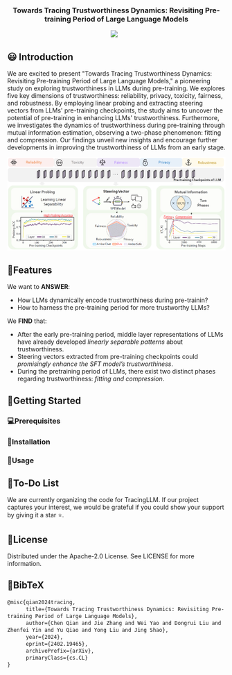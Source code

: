 <!-- <p align="center">
  <img src="assets/logo.png"  height=120>
</p> -->


### <div align="center">Towards Tracing Trustworthiness Dynamics: Revisiting Pre-training Period of Large Language Models<div> 

<div align="center">
<a href="https://arxiv.org/abs/2402.19465"><img src="https://img.shields.io/static/v1?label=Paper&message=Arxiv:TracingLLM&color=red&logo=arxiv"></a> &ensp;
</div>



## 😃 Introduction
We are excited to present "Towards Tracing Trustworthiness Dynamics: Revisiting Pre-training Period of Large Language Models," a pioneering study on exploring trustworthiness in LLMs during pre-training. 
We explores five key dimensions of trustworthiness: reliability, privacy, toxicity, fairness, and robustness. 
By employing linear probing and extracting steering vectors from LLMs' pre-training checkpoints, the study aims to uncover the potential of pre-training in enhancing LLMs' trustworthiness. Furthermore, we investigates the dynamics of trustworthiness during pre-training through mutual information estimation, observing a two-phase phenomenon: fitting and compression. 
Our findings unveil new insights and encourage further developments in improving the trustworthiness of LLMs from an early stage.


![Overview Diagram](assets/overview.png)



##  🚩Features

We want to **ANSWER**: 

- How LLMs dynamically encode trustworthiness during pre-trainin?
- How to harness the pre-training period for more trustworthy LLMs?

We **FIND** that:

- After the early pre-training period, middle layer representations of LLMs have already developed *linearly separable patterns* about trustworthiness.
- Steering vectors extracted from pre-training checkpoints could *promisingly enhance the SFT model’s trustworthiness*.
- During the pretraining period of LLMs, there exist two distinct phases regarding trustworthiness: *fitting and compression*.

## 🚀Getting Started

### 💻Prerequisites

### 🔧Installation

### 🌟Usage

## 💪To-Do List
We are currently organizing the code for TracingLLM. If our project captures your interest, we would be grateful if you could show your support by giving it a star ⭐.

## 📝License
Distributed under the Apache-2.0 License. See LICENSE for more information.

## 📖BibTeX
```
@misc{qian2024tracing,
      title={Towards Tracing Trustworthiness Dynamics: Revisiting Pre-training Period of Large Language Models}, 
      author={Chen Qian and Jie Zhang and Wei Yao and Dongrui Liu and Zhenfei Yin and Yu Qiao and Yong Liu and Jing Shao},
      year={2024},
      eprint={2402.19465},
      archivePrefix={arXiv},
      primaryClass={cs.CL}
}
